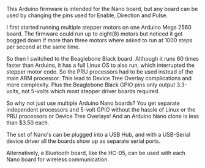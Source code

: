 This Arduino firmware is intended for the Nano board, but any board can be used by changing the pins used for Enable, Direction and Pulse.

I first started running multiple stepper motors on one Arduino Mega 2560 board.  The firmware could run up to eight(8) motors but noticed it got bogged down if more than three motors where asked to run at 1000 steps per second at the same time.

So then I switched to the Beaglebone Black board.  Although it runs 60 times faster than Arduino, it has a full Linux OS to also run, which interrupted the stepper motor code.  So the PRU processors had to be used instead of the main ARM processor.  This lead to Device Tree Overlay complications and more complexity.  Plus the Beaglebone Black GPIO pins only output 3.3-volts, not 5-volts which most stepper driver boards required.

So why not just use multiple Arduino Nano boards?  You get separate independent processors and 5-volt GPIO without the hassle of Linux or the PRU processors or Device Tree Overlays!  And an Arduino Nano clone is less than $3.50 each.

The set of Nano's can be plugged into a USB Hub, and with a USB-Serial device driver all the boards show up as separate serial ports.

Alternatively, a Bluetooth board, like the HC-05, can be used with each Nano board for wireless communication.

